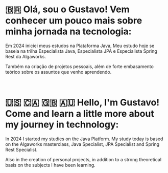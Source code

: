 # 🇧🇷 Olá, sou o Gustavo! Vem conhecer um pouco mais sobre minha jornada na tecnologia:

Em 2024 iniciei meus estudos na Plataforma Java, Meu estudo hoje se baseia na trilha Especialista Java, Especialista JPA e Especialista Spring Rest da Algaworks.

Também na criação de projetos pessoais, além de forte embasamento teórico sobre os assuntos que venho aprendendo.

<br>

# 🇺🇸 🇨🇦 🇬🇧 🇦🇺 Hello, I'm Gustavo! Come and learn a little more about my journey in technology:

In 2024 I started my studies on the Java Platform. My study today is based on the Algaworks masterclass, Java Specialist, JPA Specialist and Spring Rest Specialist.

Also in the creation of personal projects, in addition to a strong theoretical basis on the subjects I have been learning.
